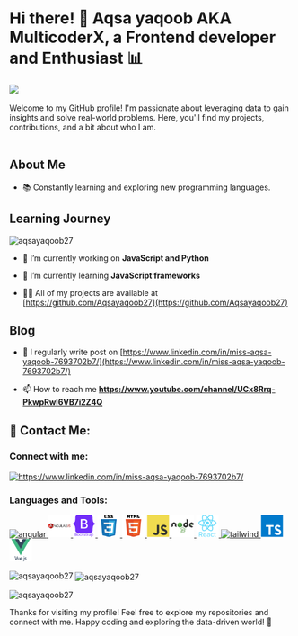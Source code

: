 # Hi there! 👋 Aqsa yaqoob AKA MulticoderX, a Frontend developer and Enthusiast 📊

<img src="https://media.licdn.com/dms/image/D4D16AQFYiKV-pIohFg/profile-displaybackgroundimage-shrink_350_1400/0/1711990240532?e=1717632000&v=beta&t=26dOeN6Q7NdJY8eayDb3-gpTTxKPTxrVSaxozq1bIc4">

Welcome to my GitHub profile! I'm passionate about leveraging data to gain insights and solve real-world problems. Here, you'll find my projects, contributions, and a bit about who I am.
<br>
<br>

## About Me
- 📚 Constantly learning and exploring new programming languages.

## Learning Journey

<p align="left"> <img src="https://komarev.com/ghpvc/?username=aqsayaqoob27&label=Profile%20views&color=0e75b6&style=flat" alt="aqsayaqoob27" /> </p>

- 🔭 I’m currently working on **JavaScript and Python**

- 🌱 I’m currently learning **JavaScript frameworks**

- 👨‍💻 All of my projects are available at [https://github.com/Aqsayaqoob27](https://github.com/Aqsayaqoob27)

## Blog

- 📝 I regularly write post on [https://www.linkedin.com/in/miss-aqsa-yaqoob-7693702b7/](https://www.linkedin.com/in/miss-aqsa-yaqoob-7693702b7/)

- 📫 How to reach me **https://www.youtube.com/channel/UCx8Rrq-PkwpRwI6VB7i2Z4Q**

## 🤝 Contact Me:

<h3 align="left">Connect with me:</h3>
<p align="left">
<a href="https://linkedin.com/in/https://www.linkedin.com/in/miss-aqsa-yaqoob-7693702b7/" target="blank"><img align="center" src="https://raw.githubusercontent.com/rahuldkjain/github-profile-readme-generator/master/src/images/icons/Social/linked-in-alt.svg" alt="https://www.linkedin.com/in/miss-aqsa-yaqoob-7693702b7/" height="30" width="40" /></a>
</p>


<h3 align="left">Languages and Tools:</h3>
<p align="left"> <a href="https://angular.io" target="_blank" rel="noreferrer"> <img src="https://angular.io/assets/images/logos/angular/angular.svg" alt="angular" width="40" height="40"/> </a> <a href="https://angular.io" target="_blank" rel="noreferrer"> <img src="https://raw.githubusercontent.com/devicons/devicon/master/icons/angularjs/angularjs-original-wordmark.svg" alt="angularjs" width="40" height="40"/> </a> <a href="https://getbootstrap.com" target="_blank" rel="noreferrer"> <img src="https://raw.githubusercontent.com/devicons/devicon/master/icons/bootstrap/bootstrap-plain-wordmark.svg" alt="bootstrap" width="40" height="40"/> </a> <a href="https://www.w3schools.com/css/" target="_blank" rel="noreferrer"> <img src="https://raw.githubusercontent.com/devicons/devicon/master/icons/css3/css3-original-wordmark.svg" alt="css3" width="40" height="40"/> </a> <a href="https://www.w3.org/html/" target="_blank" rel="noreferrer"> <img src="https://raw.githubusercontent.com/devicons/devicon/master/icons/html5/html5-original-wordmark.svg" alt="html5" width="40" height="40"/> </a> <a href="https://developer.mozilla.org/en-US/docs/Web/JavaScript" target="_blank" rel="noreferrer"> <img src="https://raw.githubusercontent.com/devicons/devicon/master/icons/javascript/javascript-original.svg" alt="javascript" width="40" height="40"/> </a> <a href="https://nodejs.org" target="_blank" rel="noreferrer"> <img src="https://raw.githubusercontent.com/devicons/devicon/master/icons/nodejs/nodejs-original-wordmark.svg" alt="nodejs" width="40" height="40"/> </a> <a href="https://reactjs.org/" target="_blank" rel="noreferrer"> <img src="https://raw.githubusercontent.com/devicons/devicon/master/icons/react/react-original-wordmark.svg" alt="react" width="40" height="40"/> </a> <a href="https://tailwindcss.com/" target="_blank" rel="noreferrer"> <img src="https://www.vectorlogo.zone/logos/tailwindcss/tailwindcss-icon.svg" alt="tailwind" width="40" height="40"/> </a> <a href="https://www.typescriptlang.org/" target="_blank" rel="noreferrer"> <img src="https://raw.githubusercontent.com/devicons/devicon/master/icons/typescript/typescript-original.svg" alt="typescript" width="40" height="40"/> </a> <a href="https://vuejs.org/" target="_blank" rel="noreferrer"> <img src="https://raw.githubusercontent.com/devicons/devicon/master/icons/vuejs/vuejs-original-wordmark.svg" alt="vuejs" width="40" height="40"/> </a> </p>

<p><img align="left" src="https://github-readme-stats.vercel.app/api/top-langs?username=aqsayaqoob27&show_icons=true&locale=en&layout=compact" alt="aqsayaqoob27" /></p>

<p>&nbsp;<img align="center" src="https://github-readme-stats.vercel.app/api?username=aqsayaqoob27&show_icons=true&locale=en" alt="aqsayaqoob27" /></p>

<p><img align="center" src="https://github-readme-streak-stats.herokuapp.com/?user=aqsayaqoob27&" alt="aqsayaqoob27" /></p>


Thanks for visiting my profile! Feel free to explore my repositories and connect with me.
Happy coding and exploring the data-driven world! 🚀


